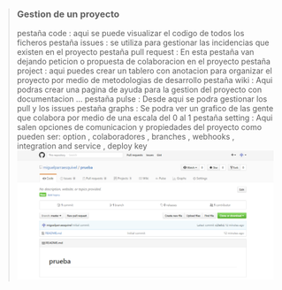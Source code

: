 > ### Gestion de un proyecto
> pestaña code : aqui se puede visualizar el codigo de todos los ficheros
> pestaña issues : se utiliza para gestionar las incidencias que existen en el proyecto
> pestaña pull request : En esta pestaña van dejando peticion o propuesta de colaboracion en el proyecto
> pestaña project : aqui puedes crear un tablero con anotacion para organizar el proyecto por medio de metodologias de desarrollo
> pestaña wiki : Aqui podras crear una pagina de ayuda para la gestion del proyecto con documentacion ...
> pestaña pulse : Desde aqui se podra gestionar los pull y los issues
> pestaña graphs : Se podra ver un grafico de las gente que colabora por medio de una escala del 0 al 1
> pestaña setting : Aqui salen opciones de comunicacion y propiedades del proyecto como pueden ser:
> option , colaboradores , branches , webhooks , integration and service , deploy key
> ![](imagenes/github/6_ventanalogeado.png)
